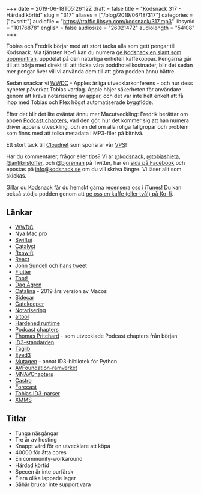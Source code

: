 +++
date = 2019-06-18T05:26:12Z
draft = false
title = "Kodsnack 317 - Härdad körtid"
slug = "317"
aliases = ["/blog/2019/06/18/317"]
categories = ["avsnitt"]
audiofile = "https://traffic.libsyn.com/kodsnack/317.mp3"
libsynid = "10176878"
english = false
audiosize = "26021472"
audiolength = "54:08"
+++

Tobias och Fredrik börjar med att stort tacka alla som gett pengar till Kodsnack. Via tjänsten Ko-fi kan du numera [ge Kodsnack en slant som uppmuntran](https://ko-fi.com/kodsnack), uppdelat på den naturliga enheten kaffekoppar. Pengarna går till att börja med direkt till att täcka våra poddhotellkostnader, blir det sedan mer pengar över vill vi använda dem till att göra podden ännu bättre.

Sedan snackar vi [WWDC](https://developer.apple.com/wwdc19/) - Apples årliga utvecklarkonferens - och hur dess nyheter påverkat Tobias vardag. Apple höjer säkerheten för användare genom att kräva notarisering av appar, och det var inte helt enkelt att få ihop med Tobias och Plex högst automatiserade byggflöde.

Efter det blir det lite oväntat ännu mer Macutveckling: Fredrik berättar om appen [Podcast chapters](https://chaptersapp.com/), vad den gör, hur det kommer sig att han numera driver appens utveckling, och en del om alla roliga fallgropar och problem som finns med att tolka metadata i MP3-filer på bitnivå.

Ett stort tack till [Cloudnet](http://www.cloudnet.se) som sponsrar vår [VPS](http://en.wikipedia.org/wiki/Virtual_private_server)!

Har du kommentarer, frågor eller tips? Vi är [@kodsnack](https://www.twitter.com/kodsnack), [@tobiashieta](https://www.twitter.com/tobiashieta), [@antikristoffer](https://www.twitter.com/antikristoffer), och [@bjoreman](https://www.twitter.com/bjoreman) på Twitter, har en [sida på Facebook](https://www.facebook.com/kodsnack) och epostas på [info@kodsnack.se](mailto:info@kodsnack.se) om du vill skriva längre. Vi läser allt som skickas.

Gillar du Kodsnack får du hemskt gärna [recensera oss i iTunes](http://itunes.apple.com/se/podcast/kodsnack/id561631498?l=en)! Du kan också stödja podden genom att <a href="https://ko-fi.com/kodsnack" rel="payment">ge oss en kaffe (eller två!) på Ko-fi</a>.

## Länkar ##
* [WWDC](https://developer.apple.com/wwdc19/)
* [Nya Mac pro](https://en.wikipedia.org/wiki/Mac_Pro#3rd_generation_%28Tower_and_USB-C%29)
* [Swiftui](https://developer.apple.com/documentation/swiftui)
* [Catalyst](https://en.wikipedia.org/wiki/MacOS_Catalina#Catalyst)
* [Rxswift](https://github.com/ReactiveX/RxSwift)
* [React](https://en.wikipedia.org/wiki/React_%28JavaScript_library%29)
* [John Sundell](https://www.swiftbysundell.com/) och [hans tweet](https://twitter.com/johnsundell/status/1138810062116413440)
* [Flutter](https://flutter.dev/)
* [Toot!](https://mastodon.social/@tootapp)
* [Dag Ågren](https://wakaba.c3.cx/)
* [Catalina](https://en.wikipedia.org/wiki/MacOS_Catalina) - 2019 års version av Macos
* [Sidecar](https://appleinsider.com/articles/19/06/06/sidecar-in-macos-catalina-is-limited-to-newer-macs-but-theres-a-work-around)
* [Gatekeeper](https://en.wikipedia.org/wiki/Gatekeeper_%28macOS%29)
* [Notarisering](https://developer.apple.com/documentation/security/notarizing_your_app_before_distribution)
* [altool](https://blog.zeplin.io/dev-journal-automate-notarizing-macos-apps-94b0b144ba9d)
* [Hardened runtime](https://developer.apple.com/documentation/security/hardened_runtime_entitlements#overview)
* [Podcast chapters](https://chaptersapp.com/)
* [Thomas Pritchard](https://tpritc.com/) - som utvecklade Podcast chapters från början
* [ID3-standarden](http://id3.org/)
* [Taglib](https://taglib.org/)
* [Eyed3](https://eyed3.readthedocs.io/en/latest/)
* [Mutagen](https://mutagen.readthedocs.io/en/latest/) - annat ID3-bibliotek för Python
* [AVFoundation-ramverket](https://developer.apple.com/documentation/avfoundation)
* [MNAVChapters](https://github.com/michaelnisi/MNAVChapters)
* [Castro](https://supertop.co/castro/)
* [Forecast](https://overcast.fm/forecast)
* [Tobias ID3-parser](https://github.com/xmms2/xmms2-devel/blob/master/src/plugins/id3v2/id3.c)
* [XMMS](https://github.com/xmms2/wiki/wiki)

## Titlar ##
* Tunga näsgångar
* Tre år av hosting
* Knappt värd för en utvecklare att köpa
* 40000 för åtta cores
* En community-workaround
* Härdad körtid
* Specen är inte purfärsk
* Flera olika lappade lager
* Såhär brukar inte support vara